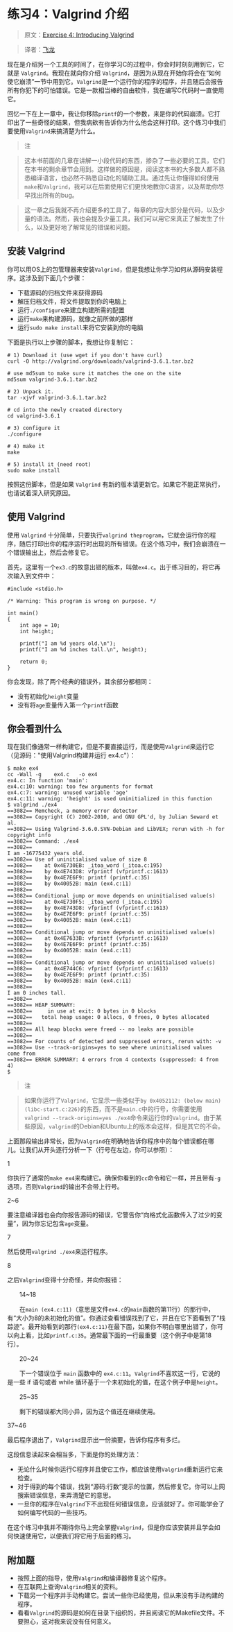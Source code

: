 # 练习4：Valgrind 介绍

> 原文：[Exercise 4: Introducing Valgrind](http://c.learncodethehardway.org/book/ex4.html)

> 译者：[飞龙](https://github.com/wizardforcel)

现在是介绍另一个工具的时间了，在你学习C的过程中，你会时时刻刻用到它，它就是 `Valgrind`。我现在就向你介绍 `Valgrind`，是因为从现在开始你将会在“如何使它崩溃”一节中用到它。`Valgrind`是一个运行你的程序的程序，并且随后会报告所有你犯下的可怕错误。它是一款相当棒的自由软件，我在编写C代码时一直使用它。

回忆一下在上一章中，我让你移除`printf`的一个参数，来是你的代码崩溃。它打印出了一些奇怪的结果，但我病欸有告诉你为什么他会这样打印。这个练习中我们要使用`Valgrind`来搞清楚为什么。

> 注

> 这本书前面的几章在讲解一小段代码的东西，掺杂了一些必要的工具，它们在本书的剩余章节会用到。这样做的原因是，阅读这本书的大多数人都不熟悉编译语言，也必然不熟悉自动化的辅助工具。通过先让你懂得如何使用`make`和`Valgrind`，我可以在后面使用它们更快地教你C语言，以及帮助你尽早找出所有的bug。

> 这一章之后我就不再介绍更多的工具了，每章的内容大部分是代码，以及少量的语法。然而，我也会提及少量工具，我们可以用它来真正了解发生了什么，以及更好地了解常见的错误和问题。

## 安装 Valgrind

你可以用OS上的包管理器来安装`Valgrind`，但是我想让你学习如何从源码安装程序。这涉及到下面几个步骤：

+ 下载源码的归档文件来获得源码
+ 解压归档文件，将文件提取到你的电脑上
+ 运行`./configure`来建立构建所需的配置
+ 运行`make`来构建源码，就像之前所做的那样
+ 运行`sudo make install`来将它安装到你的电脑

下面是执行以上步骤的脚本，我想让你复制它：

```
# 1) Download it (use wget if you don't have curl)
curl -O http://valgrind.org/downloads/valgrind-3.6.1.tar.bz2

# use md5sum to make sure it matches the one on the site
md5sum valgrind-3.6.1.tar.bz2

# 2) Unpack it.
tar -xjvf valgrind-3.6.1.tar.bz2

# cd into the newly created directory
cd valgrind-3.6.1

# 3) configure it
./configure

# 4) make it
make

# 5) install it (need root)
sudo make install
```

按照这份脚本，但是如果 `Valgrind` 有新的版本请更新它。如果它不能正常执行，也请试着深入研究原因。

## 使用 Valgrind 

使用 `Valgrind` 十分简单，只要执行`valgrind theprogram`，它就会运行你的程序，随后打印出你的程序运行时出现的所有错误。在这个练习中，我们会崩溃在一个错误输出上，然后会修复它。

首先，这里有一个`ex3.c`的故意出错的版本，叫做`ex4.c`。出于练习目的，将它再次输入到文件中：

```
#include <stdio.h>

/* Warning: This program is wrong on purpose. */

int main()
{
    int age = 10;
    int height;

    printf("I am %d years old.\n");
    printf("I am %d inches tall.\n", height);

    return 0;
}
```

你会发现，除了两个经典的错误外，其余部分都相同：

+ 没有初始化`height`变量
+ 没有将`age`变量传入第一个`printf`函数

## 你会看到什么

现在我们像通常一样构建它，但是不要直接运行，而是使用`Valgrind`来运行它（见源码："使用Valgrind构建并运行 ex4.c"）：

```
$ make ex4
cc -Wall -g    ex4.c   -o ex4
ex4.c: In function 'main':
ex4.c:10: warning: too few arguments for format
ex4.c:7: warning: unused variable 'age'
ex4.c:11: warning: 'height' is used uninitialized in this function
$ valgrind ./ex4
==3082== Memcheck, a memory error detector
==3082== Copyright (C) 2002-2010, and GNU GPL'd, by Julian Seward et al.
==3082== Using Valgrind-3.6.0.SVN-Debian and LibVEX; rerun with -h for copyright info
==3082== Command: ./ex4
==3082== 
I am -16775432 years old.
==3082== Use of uninitialised value of size 8
==3082==    at 0x4E730EB: _itoa_word (_itoa.c:195)
==3082==    by 0x4E743D8: vfprintf (vfprintf.c:1613)
==3082==    by 0x4E7E6F9: printf (printf.c:35)
==3082==    by 0x40052B: main (ex4.c:11)
==3082== 
==3082== Conditional jump or move depends on uninitialised value(s)
==3082==    at 0x4E730F5: _itoa_word (_itoa.c:195)
==3082==    by 0x4E743D8: vfprintf (vfprintf.c:1613)
==3082==    by 0x4E7E6F9: printf (printf.c:35)
==3082==    by 0x40052B: main (ex4.c:11)
==3082== 
==3082== Conditional jump or move depends on uninitialised value(s)
==3082==    at 0x4E7633B: vfprintf (vfprintf.c:1613)
==3082==    by 0x4E7E6F9: printf (printf.c:35)
==3082==    by 0x40052B: main (ex4.c:11)
==3082== 
==3082== Conditional jump or move depends on uninitialised value(s)
==3082==    at 0x4E744C6: vfprintf (vfprintf.c:1613)
==3082==    by 0x4E7E6F9: printf (printf.c:35)
==3082==    by 0x40052B: main (ex4.c:11)
==3082== 
I am 0 inches tall.
==3082== 
==3082== HEAP SUMMARY:
==3082==     in use at exit: 0 bytes in 0 blocks
==3082==   total heap usage: 0 allocs, 0 frees, 0 bytes allocated
==3082== 
==3082== All heap blocks were freed -- no leaks are possible
==3082== 
==3082== For counts of detected and suppressed errors, rerun with: -v
==3082== Use --track-origins=yes to see where uninitialised values come from
==3082== ERROR SUMMARY: 4 errors from 4 contexts (suppressed: 4 from 4)
$
```

> 注

> 如果你运行了`Valgrind`，它显示一些类似于`by 0x4052112: (below main) (libc-start.c:226)`的东西，而不是`main.c`中的行号，你需要使用`valgrind --track-origins=yes ./ex4`命令来运行你的`Valgrind`。由于某些原因，`valgrind`的Debian和Ubuntu上的版本会这样，但是其它的不会。

上面那段输出非常长，因为`Valgrind`在明确地告诉你程序中的每个错误都在哪儿。让我们从开头逐行分析一下（行号在左边，你可以参照）：

1

你执行了通常的`make ex4`来构建它。确保你看到的`cc`命令和它一样，并且带有`-g`选项，否则`Valgrind`的输出不会带上行号。

2~6

要注意编译器也会向你报告源码的错误，它警告你“向格式化函数传入了过少的变量”，因为你忘记包含`age`变量。

7

然后使用`valgrind ./ex4`来运行程序。

8

之后`Valgrind`变得十分奇怪，并向你报错：

　　14~18

　　在`main (ex4.c:11)`（意思是文件`ex4.c`的`main`函数的第11行）的那行中，有“大小为8的未初始化的值”。你通过查看错误找到了它，并且在它下面看到了“栈踪迹”。最开始看到的那行`(ex4.c:11)`在最下面，如果你不明白哪里出错了，你可以向上看，比如`printf.c:35`。通常最下面的一行最重要（这个例子中是第18行）。

　　20~24

　　下一个错误位于 `main` 函数中的 `ex4.c:11`。`Valgrind`不喜欢这一行，它说的是一些 if 语句或者 while 循环基于一个未初始化的值，在这个例子中是`height`。

　　25~35

　　剩下的错误都大同小异，因为这个值还在继续使用。

37~46

最后程序退出了，`Valgrind`显示出一份摘要，告诉你程序有多烂。

这段信息读起来会相当多，下面是你的处理方法：

+ 无论什么时候你运行C程序并且使它工作，都应该使用`Valgrind`重新运行它来检查。 
+ 对于得到的每个错误，找到“源码:行数”提示的位置，然后修复它。你可以上网搜索错误信息，来弄清楚它的意思。
+ 一旦你的程序在`Valgrind`下不出现任何错误信息，应该就好了。你可能学会了如何编写代码的一些技巧。

在这个练习中我并不期待你马上完全掌握`Valgrind`，但是你应该安装并且学会如何快速使用它，以便我们将它用于后面的练习。

## 附加题

+ 按照上面的指导，使用`Valgrind`和编译器修复这个程序。
+ 在互联网上查询`Valgrind`相关的资料。
+ 下载另一个程序并手动构建它。尝试一些你已经使用，但从来没有手动构建的程序。
+ 看看`Valgrind`的源码是如何在目录下组织的，并且阅读它的Makefile文件。不要担心，这对我来说没有任何意义。